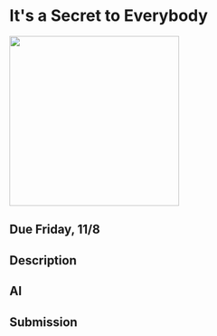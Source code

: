# It's a Secret to Everybody

<img src="https://objects-us-east-1.dream.io/secrettoeverybody/images/secret.png" width="300px" />


## Due Friday, 11/8

## Description



## AI



## Submission
